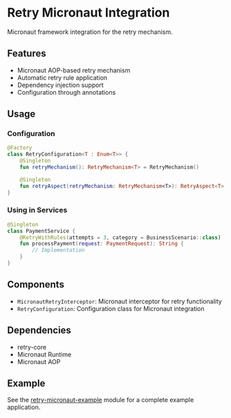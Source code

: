 # Retry Micronaut Integration

Micronaut framework integration for the retry mechanism.

## Features

- Micronaut AOP-based retry mechanism
- Automatic retry rule application
- Dependency injection support
- Configuration through annotations

## Usage

### Configuration

```kotlin
@Factory
class RetryConfiguration<T : Enum<T>> {
    @Singleton
    fun retryMechanism(): RetryMechanism<T> = RetryMechanism()

    @Singleton
    fun retryAspect(retryMechanism: RetryMechanism<T>): RetryAspect<T> = RetryAspect(retryMechanism)
}
```

### Using in Services

```kotlin
@Singleton
class PaymentService {
    @RetryWithRules(attempts = 3, category = BusinessScenario::class)
    fun processPayment(request: PaymentRequest): String {
        // Implementation
    }
}
```

## Components

- `MicronautRetryInterceptor`: Micronaut interceptor for retry functionality
- `RetryConfiguration`: Configuration class for Micronaut integration

## Dependencies

- retry-core
- Micronaut Runtime
- Micronaut AOP

## Example

See the [retry-micronaut-example](../retry-micronaut-example/README.md) module for a complete example application. 